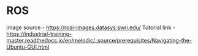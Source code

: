 # ROS
image source - https://rosi-images.datasys.swri.edu/
Tutorial link - 
https://industrial-training-master.readthedocs.io/en/melodic/_source/prerequisites/Navigating-the-Ubuntu-GUI.html
